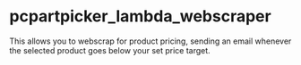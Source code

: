 # pcpartpicker_lambda_webscraper
This allows you to webscrap for product pricing, sending an email whenever the selected product goes below your set price target.
